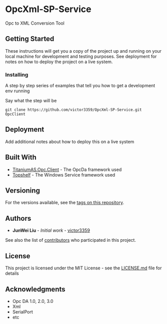 # OpcXml-SP-Service

Opc to XML Conversion Tool

## Getting Started

These instructions will get you a copy of the project up and running on your local machine for development and testing purposes. See deployment for notes on how to deploy the project on a live system.


### Installing

A step by step series of examples that tell you how to get a development env running

Say what the step will be

```
git clone https://github.com/victor3359/OpcXml-SP-Service.git OpcClient
```

## Deployment

Add additional notes about how to deploy this on a live system

## Built With

* [TitaniumAS.Opc.Client](https://github.com/titanium-as/TitaniumAS.Opc.Client) - The OpcDa framework used
* [Topshelf](http://topshelf-project.com/) - The Windows Service framework used

## Versioning

For the versions available, see the [tags on this repository](https://github.com/victor3359/OpcXml-SP-Service/tags). 

## Authors

* **JunWei Liu** - *Initial work* - [victor3359](https://github.com/victor3359)

See also the list of [contributors](https://github.com/victor3359/OpcXml-SP-Service/contributors) who participated in this project.

## License

This project is licensed under the MIT License - see the [LICENSE.md](LICENSE.md) file for details

## Acknowledgments

* Opc DA 1.0, 2.0, 3.0
* Xml
* SerialPort
* etc
